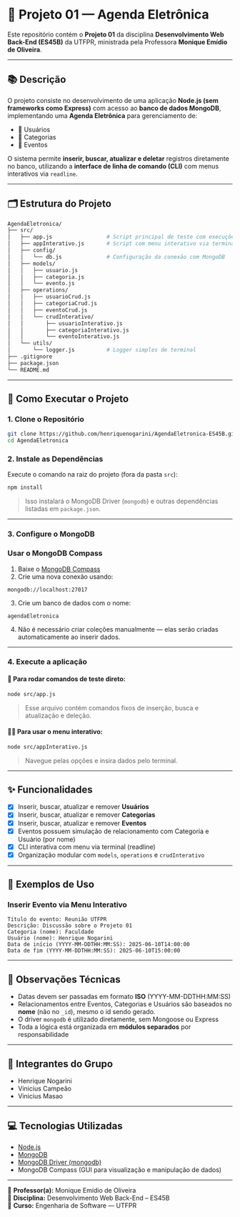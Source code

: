 ﻿# 📆 Projeto 01 — Agenda Eletrônica

Este repositório contém o **Projeto 01** da disciplina **Desenvolvimento Web Back-End (ES45B)** da UTFPR, ministrada pela Professora **Monique Emídio de Oliveira**.

---

## 📚 Descrição

O projeto consiste no desenvolvimento de uma aplicação **Node.js (sem frameworks como Express)** com acesso ao **banco de dados MongoDB**, implementando uma **Agenda Eletrônica** para gerenciamento de:

- 👤 Usuários
- 📂 Categorias
- 📅 Eventos

O sistema permite **inserir, buscar, atualizar e deletar** registros diretamente no banco, utilizando a **interface de linha de comando (CLI)** com menus interativos via `readline`.

---

## 🗂️ Estrutura do Projeto

```bash
AgendaEletronica/
├── src/
│   ├── app.js                 # Script principal de teste com execuções diretas
│   ├── appInterativo.js       # Script com menu interativo via terminal
│   ├── config/
│   │   └── db.js              # Configuração da conexão com MongoDB
│   ├── models/
│   │   ├── usuario.js
│   │   ├── categoria.js
│   │   └── evento.js
│   ├── operations/
│   │   ├── usuarioCrud.js
│   │   ├── categoriaCrud.js
│   │   ├── eventoCrud.js
│   │   └── crudInterativo/
│   │       ├── usuarioInterativo.js
│   │       ├── categoriaInterativo.js
│   │       └── eventoInterativo.js
│   └── utils/
│       └── logger.js          # Logger simples de terminal
├── .gitignore
├── package.json
└── README.md
```

---

## 🚀 Como Executar o Projeto

### 1. Clone o Repositório

```bash
git clone https://github.com/henriquenogarini/AgendaEletronica-ES45B.git
cd AgendaEletronica
```

### 2. Instale as Dependências

Execute o comando na raiz do projeto (fora da pasta `src`):

```bash
npm install
```

> Isso instalará o MongoDB Driver (`mongodb`) e outras dependências listadas em `package.json`.

---

### 3. Configure o MongoDB

### Usar o MongoDB Compass

1. Baixe o [MongoDB Compass](https://www.mongodb.com/try/download/compass)
2. Crie uma nova conexão usando:

```
mongodb://localhost:27017
```

3. Crie um banco de dados com o nome:

```
agendaEletronica
```

4. Não é necessário criar coleções manualmente — elas serão criadas automaticamente ao inserir dados.

---

### 4. Execute a aplicação

#### 🔧 Para rodar comandos de teste direto:

```bash
node src/app.js
```

> Esse arquivo contém comandos fixos de inserção, busca e atualização e deleção.

#### 🧑‍💻 Para usar o menu interativo:

```bash
node src/appInterativo.js
```

> Navegue pelas opções e insira dados pelo terminal.

---

## ✨ Funcionalidades

- [x] Inserir, buscar, atualizar e remover **Usuários**
- [x] Inserir, buscar, atualizar e remover **Categorias**
- [x] Inserir, buscar, atualizar e remover **Eventos**
- [x] Eventos possuem simulação de relacionamento com Categoria e Usuário (por nome)
- [x] CLI interativa com menu via terminal (readline)
- [x] Organização modular com `models`, `operations` e `crudInterativo`

---

## 🧪 Exemplos de Uso

### Inserir Evento via Menu Interativo

```
Título do evento: Reunião UTFPR
Descrição: Discussão sobre o Projeto 01
Categoria (nome): Faculdade
Usuário (nome): Henrique Nogarini
Data de início (YYYY-MM-DDTHH:MM:SS): 2025-06-10T14:00:00
Data de fim (YYYY-MM-DDTHH:MM:SS): 2025-06-10T15:00:00
```

---

## 🧠 Observações Técnicas

- Datas devem ser passadas em formato **ISO** (YYYY-MM-DDTHH:MM:SS)
- Relacionamentos entre Eventos, Categorias e Usuários são baseados no **nome** (não no `_id`), mesmo o id sendo gerado.
- O driver `mongodb` é utilizado diretamente, sem Mongoose ou Express
- Toda a lógica está organizada em **módulos separados** por responsabilidade

---

## 👥 Integrantes do Grupo

- Henrique Nogarini
- Vinicius Campeão
- Vinicius Masao

---

## 💻 Tecnologias Utilizadas

- [Node.js](https://nodejs.org/)
- [MongoDB](https://www.mongodb.com/)
- [MongoDB Driver (mongodb)](https://www.npmjs.com/package/mongodb)
- MongoDB Compass (GUI para visualização e manipulação de dados)

---

📝 **Professor(a):** Monique Emídio de Oliveira  
📅 **Disciplina:** Desenvolvimento Web Back-End – ES45B  
🏫 **Curso:** Engenharia de Software — UTFPR
